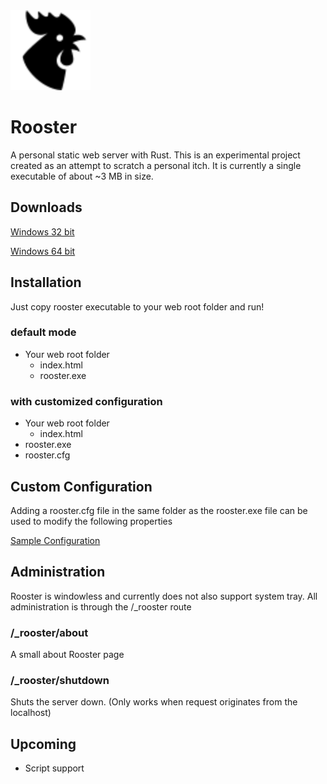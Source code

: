 <img src="./webroot/rooster.png" href="http://icons8.com/" alt="Rooster Personal Web Server" width="128"/>

# Rooster
A personal static web server with Rust. This is an experimental project created as an attempt to scratch a personal itch. It is currently a single executable of about ~3 MB in size.

## Downloads
[Windows 32 bit](./dist/rooster-win32.exe)

[Windows 64 bit](./dist/rooster-win64.exe)

## Installation
Just copy rooster executable to your web root folder and run!

### default mode
- Your web root folder
  - index.html
  - rooster.exe
  
### with customized configuration
- Your web root folder
  - index.html
- rooster.exe
- rooster.cfg

## Custom Configuration
Adding a rooster.cfg file in the same folder as the rooster.exe file can be used to modify the following properties

[Sample Configuration](rooster.cfg)

## Administration
Rooster is windowless and currently does not also support system tray. All administration is through the /_rooster route

### /_rooster/about
A small about Rooster page

### /_rooster/shutdown
Shuts the server down. (Only works when request originates from the localhost)

## Upcoming
- Script support